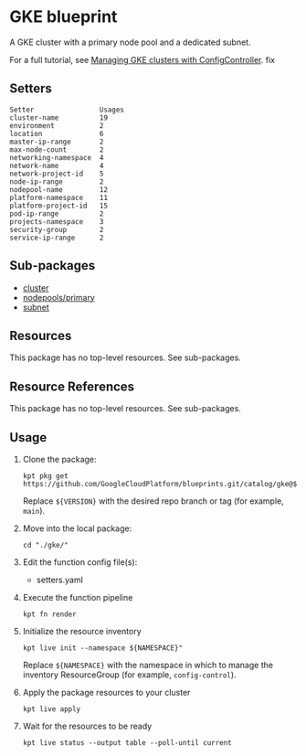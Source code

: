 # GKE blueprint

A GKE cluster with a primary node pool and a dedicated subnet.

For a full tutorial, see
[Managing GKE clusters with ConfigController](https://cloud.google.com/anthos-config-management/docs/tutorials/gke-cluster-blueprint).
fix
## Setters

```
Setter                Usages
cluster-name          19
environment           2
location              6
master-ip-range       2
max-node-count        2
networking-namespace  4
network-name          4
network-project-id    5
node-ip-range         2
nodepool-name         12
platform-namespace    11
platform-project-id   15
pod-ip-range          2
projects-namespace    3
security-group        2
service-ip-range      2
```

## Sub-packages

- [cluster](/catalog/gke/cluster)
- [nodepools/primary](/catalog/gke/nodepools/primary)
- [subnet](/catalog/gke/subnet)

## Resources

This package has no top-level resources. See sub-packages.

## Resource References

This package has no top-level resources. See sub-packages.

## Usage

1.  Clone the package:
    ```
    kpt pkg get https://github.com/GoogleCloudPlatform/blueprints.git/catalog/gke@${VERSION}
    ```
    Replace `${VERSION}` with the desired repo branch or tag
    (for example, `main`).

1.  Move into the local package:
    ```
    cd "./gke/"
    ```

1.  Edit the function config file(s):
    - setters.yaml

1.  Execute the function pipeline
    ```
    kpt fn render
    ```

1.  Initialize the resource inventory
    ```
    kpt live init --namespace ${NAMESPACE}"
    ```
    Replace `${NAMESPACE}` with the namespace in which to manage
    the inventory ResourceGroup (for example, `config-control`).

1.  Apply the package resources to your cluster
    ```
    kpt live apply
    ```

1.  Wait for the resources to be ready
    ```
    kpt live status --output table --poll-until current
    ```

